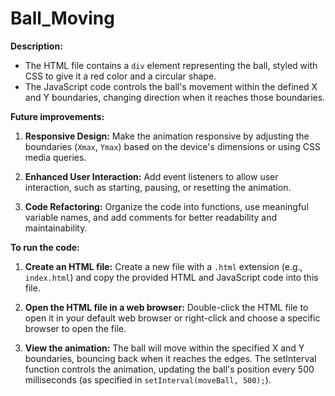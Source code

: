 # Ball_Moving
**Description:**

- The HTML file contains a `div` element representing the ball, styled with CSS to give it a red color and a circular shape.
- The JavaScript code controls the ball's movement within the defined X and Y boundaries, changing direction when it reaches those boundaries.

**Future improvements:**

1. **Responsive Design:**
   Make the animation responsive by adjusting the boundaries (`Xmax`, `Ymax`) based on the device's dimensions or using CSS media queries.

2. **Enhanced User Interaction:**
   Add event listeners to allow user interaction, such as starting, pausing, or resetting the animation.

3. **Code Refactoring:**
   Organize the code into functions, use meaningful variable names, and add comments for better readability and maintainability.

**To run the code:**

1. **Create an HTML file:**
   Create a new file with a `.html` extension (e.g., `index.html`) and copy the provided HTML and JavaScript code into this file.

2. **Open the HTML file in a web browser:**
   Double-click the HTML file to open it in your default web browser or right-click and choose a specific browser to open the file.

3. **View the animation:**
   The ball will move within the specified X and Y boundaries, bouncing back when it reaches the edges. The setInterval function controls the animation, updating the ball's position every 500 milliseconds (as specified in `setInterval(moveBall, 500);`).

